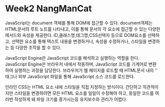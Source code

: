 # Week2 NangManCat

JavaScript는 document 객체를 통해 DOM에 접근할 수 있다. document객체는 HTML문서의 루트 노트를 나타내고,
이를 통해 문서의 각 요소에 접근할 수 있는 다양한 메서드와 속성을 제공한다. ID,클래스명,태그명,CSS선택자 등으로 DOM요소를 선택하고, 선택한 요소를 통해 텍스트 내용을 변경하거나, 속성을 수정하거나, 스타일을 변경하는 등 다양한 조작을 할 수 있다. 

JavaScript Engine은 JavaScript 코드를 해석하고 실행하는 역할을 한다. JavaScript Engine은 브라우저 내에서 작동하며, JavaScript 코드를 기계어로 변환하여 실행하는 과정을 담당한다. 브라우저가 웹 페이지를 로드할 때 HTML문서 내의 '<scritp>' 태그나 외부 JavaScript 파일을 통해 JavaScript 소스 코드를 로드한다.

인라인 CSS는 HTML 요소 내에 스타일을 직접 지정하는 방식이다. 간단하고 직관적이지만 스타일을 변경하려면 모든 HTML 요소를 일일이 수정해야 하고, 동일한 코드를 여러번 작성하게 돼 파일 크기를 증가시는등 유지보수와 관리가 어렵다.